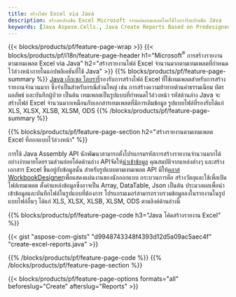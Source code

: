 ```yaml
---
title: สร้างไฟล์ Excel via Java
description: สร้างสเปรดชีต Excel Microsoft จากแผ่นเทมเพลตโดยใช้ไลบรารีสเปรดชีต Java
keywords: [Java Aspose.Cells., Java Create Reports Based on Predesigned Excel Template., Java Generate Reports Based on Predesigned Excel Template., Java Create Reports Based on Excel Template., Java Generate Reports Based on Excel Template., Java Create Excel files Based on Excel Template., Java Generate Excel files Based on Excel Template]
---
```

{{< blocks/products/pf/feature-page-wrap >}}
{{< blocks/products/pf/i18n/feature-page-header h1="Microsoft<sup>&reg;</sup> การสร้างรายงานตามเทมเพลต Excel via Java" h2="สร้างรายงานไฟล์ Excel จำนวนมากตามเทมเพลตที่กำหนดไว้ล่วงหน้าภายในแอปพลิเคชันที่ใช้ Java" >}}
{{% blocks/products/pf/feature-page-summary %}}
[Java เอ็กเซล ไลบรารี่](/cells/th/java/)รองรับการสร้างไฟล์ Excel ที่ใช้เทมเพลตสำหรับการสร้างรายงานจำนวนมาก ซึ่งจำเป็นสำหรับกรณีส่วนใหญ่ เช่น การสร้างความท้าทายด้านค่าธรรมเนียม บัตรผลลัพธ์ และบันทึกผู้ป่วย เป็นต้น เทมเพลตเป็นรูปแบบที่กำหนดไว้ล่วงหน้า รหัสด้านล่าง Java จะสร้างไฟล์ Excel จำนวนมากเหมือนกับเอกสารเทมเพลตที่มีการเติมข้อมูล รูปแบบไฟล์ที่รองรับได้แก่ XLS, XLSX, XLSB, XLSM, ODS
{{% /blocks/products/pf/feature-page-summary %}}

{{% blocks/products/pf/feature-page-section h2="สร้างรายงานตามเทมเพลต Excel ที่ออกแบบไว้ล่วงหน้า" %}}

 การใช้ Java Assembly API นักพัฒนาสามารถตั้งโปรแกรมรหัสการสร้างรายงานจำนวนมากได้อย่างง่ายดายโดยรวมส่วนย่อยโค้ดด้านล่าง APIจัดให้[นำเข้าข้อมูล](https://docs.aspose.com/cells/java/import-and-export-data/) คุณสมบัติจากแหล่งต่างๆ และสร้างเอกสาร Excel ขึ้นอยู่กับข้อมูลนั้น สำหรับรูปแบบตามเทมเพลต API มีให้[คลาส WorkbookDesigner](https://reference.aspose.com/cells/java/com.aspose.cells/WorkbookDesigner)เพื่อแสดงแผ่นงานของนักออกแบบ กระบวนการคือ สร้างวัตถุและใช้เพื่อเปิดไฟล์เทมเพลต ตั้งค่าแหล่งข้อมูลซึ่งอาจเป็น Array, DataTable, Json เป็นต้น ประมวลผลเพื่อนำเข้าข้อมูลและบันทึกไฟล์ในรูปแบบที่ต้องการ โปรแกรมเมอร์สามารถรวบรวมข้อมูลลงในรายงานในรูปแบบไฟล์อื่นๆ ได้แก่ XLS, XLSX, XLSB, XLSM, ODS ตามลิงค์ด้านล่างนี้



{{% blocks/products/pf/feature-page-code h3="Java โค้ดสร้างรายงาน Excel" %}}

{{< gist "aspose-com-gists" "d9948743348f4393d12d5a09ac5aec4f" "create-excel-reports.java" >}}

{{% /blocks/products/pf/feature-page-code %}}
{{% /blocks/products/pf/feature-page-section %}}

{{< blocks/products/pf/feature-page-options formats="all" beforeslug="Create" afterslug="Reports" >}}
